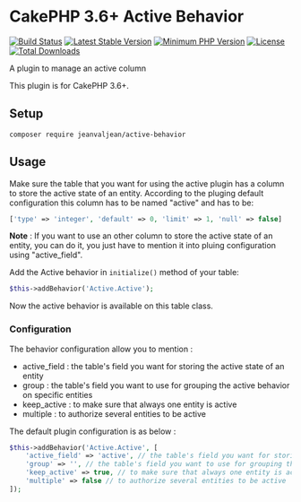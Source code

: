 # CakePHP 3.6+ Active Behavior

[![Build Status](https://travis-ci.org/JeanValJeann/cakephp-active-behavior.svg?branch=master)](https://travis-ci.org/JeanValJeann/cakephp-active-behavior)
[![Latest Stable Version](https://poser.pugx.org/jeanvaljean/active-behavior/v/stable)](https://packagist.org/packages/jeanvaljean/active-behavior)
[![Minimum PHP Version](http://img.shields.io/badge/php-%3E%3D%205.6-8892BF.svg)](https://php.net/)
[![License](https://poser.pugx.org/jeanvaljean/active-behavior/license)](https://packagist.org/packages/jeanvaljean/active-behavior)
[![Total Downloads](https://poser.pugx.org/jeanvaljean/active-behavior/downloads)](https://packagist.org/packages/jeanvaljean/active-behavior)

A plugin to manage an active column

This plugin is for CakePHP 3.6+.

## Setup
```
composer require jeanvaljean/active-behavior
```

## Usage

Make sure the table that you want for using the active plugin has a column to store the active state of an entity.
According to the pluging default configuration this column has to be named "active" and has to be:
```php
['type' => 'integer', 'default' => 0, 'limit' => 1, 'null' => false]
```
<b>Note</b> : If you want to use an other column to store the active state of an entity, you can do it, you just have to mention it into pluing configuration using "active_field".

Add the Active behavior in `initialize()` method of your table:
```php
$this->addBehavior('Active.Active');
```
Now the active behavior is available on this table class.

### Configuration
The behavior configuration allow you to mention :
- active_field : the table's field you want for storing the active state of an entity
- group : the table's field you want to use for grouping the active behavior on specific entities
- keep_active : to make sure that always one entity is active
- multiple : to authorize several entities to be active

The default plugin configuration is as below :
```php
$this->addBehavior('Active.Active', [
	'active_field' => 'active', // the table's field you want for storing the active state of an entity
	'group' => '', // the table's field you want to use for grouping the active behavior on specific entities
	'keep_active' => true, // to make sure that always one entity is active
	'multiple' => false // to authorize several entities to be active
]);
```





